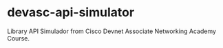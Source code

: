 # devasc-api-simulator

Library API Simulador from Cisco Devnet Associate Networking Academy Course.
